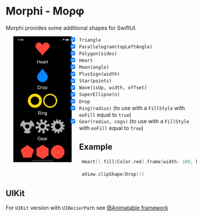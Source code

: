 # Morphi - Μορφ

Morphi provides some additional shapes for SwiftUI.

<img align="left" hspace="20" src="/Example/Screen.png" alt="Screen shot" height="333">

- [x] `Triangle`
- [x] `Parallelogram(topLeftAngle)`
- [x] `Polygon(sides)`
- [x] `Heart`
- [x] `Moon(angle)`
- [x] `PlusSign(width)`
- [x] `Star(points)`
- [x] `Wave(isUp, width, offset)`
- [x] `SuperEllipse(n)`
- [x] `Drop`
- [x] `Ring(radius)` (to use with a `FillStyle` with `eoFill` equal to `true`)
- [x] `Gear(radius, cogs)` (to use with a `FillStyle` with `eoFill` equal to `true`)

## Example

```swift
 Heart().fill(Color.red).frame(width: 100, height: 100)
 
 aView.clipShape(Drop())
```

## UIKit

For `UIKit` version with `UIBezierPath` see [IBAnimatable framework](https://github.com/IBAnimatable/IBAnimatable/)
